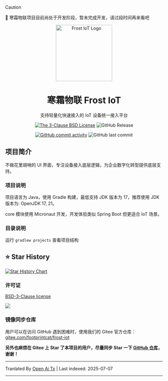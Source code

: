 > [!CAUTION]
> 🚧 寒霜物联项目目前尚处于开发阶段，暂未完成开发，请过段时间再来看吧

<div align="center">

<p>
    <img src="https://raw.githubusercontent.com/footprintcat/frost-iot/main/./docs/assets/logo/frostiot.svg" width="180" height="180" alt="Frost IoT Logo" />
</p>

# 寒霜物联 Frost IoT

支持轻量化快速接入的 IoT 设备统一接入平台

<!-- https://shields.io/badges/static-badge -->
[![The 3-Clause BSD License](https://img.shields.io/badge/License-BSD--3--Clause_License-cyan?logo=bsd)](https://opensource.org/license/BSD-3-Clause) ![GitHub Release](https://img.shields.io/github/v/release/footprintcat/frost-iot)

[![GitHub commit activity](https://img.shields.io/github/commit-activity/t/footprintcat/frost-iot)](https://github.com/footprintcat/frost-iot/commits/) ![GitHub last commit](https://img.shields.io/github/last-commit/footprintcat/frost-iot)
</div>

## 项目简介

不做花里胡哨的 UI 界面，专注设备接入底层逻辑，为企业数字化转型提供底层支持。

### 项目说明

项目语言为 Java，使用 Gradle 构建，最低支持 JDK 版本为 17，推荐使用 JDK 版本为: OpenJDK 17, 21。

core 模块使用 Micronaut 开发，开发体验类似 Spring Boot 但更适合 IoT 场景。

### 目录说明

运行 `gradlew projects` 查看项目结构

<!--
```
<root>
  |- common: Common 包
  |- design: 设计素材
```
-->

## ⭐ Star History

[![Star History Chart](https://api.star-history.com/svg?repos=footprintcat/frost-iot&type=Date)](https://www.star-history.com/#footprintcat/frost-iot&Date)

### 许可证

[BSD-3-Clause license](LICENSE)

![](https://raw.githubusercontent.com/footprintcat/frost-iot/main/./docs/diagram/许可证说明.embed.svg)

### 镜像同步仓库

用户可以在访问 GitHub 遇到困难时，使用我们的 Gitee 官方仓库：[gitee.com/footprintcat/frost-iot](https://gitee.com/footprintcat/frost-iot)

**另外也麻烦在 Gitee 上 Star 了本项目的用户，尽量同步 Star 一下 [GitHub 仓库](https://github.com/footprintcat/frost-iot)，谢谢！**

---

Tranlated By [Open Ai Tx](https://github.com/OpenAiTx/OpenAiTx) | Last indexed: 2025-07-07

---